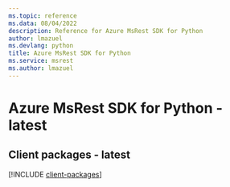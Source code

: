```yaml
---
ms.topic: reference
ms.data: 08/04/2022
description: Reference for Azure MsRest SDK for Python
author: lmazuel
ms.devlang: python
title: Azure MsRest SDK for Python
ms.service: msrest
ms.author: lmazuel
---
```

# Azure MsRest SDK for Python - latest

## Client packages - latest
[!INCLUDE [client-packages](msrest-client-index.md)]